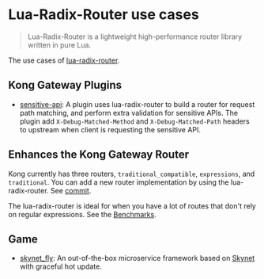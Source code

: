 # Lua-Radix-Router use cases

> Lua-Radix-Router is a lightweight high-performance router library written in pure Lua.

The use cases of [lua-radix-router](https://github.com/vm-001/lua-radix-router).


## Kong Gateway Plugins

- [sensitive-api](kong-plugin/README.md): A plugin uses lua-radix-router to build a router for request path matching, and perform extra validation for sensitive APIs. The plugin add `X-Debug-Matched-Method` and `X-Debug-Matched-Path` headers to upstream when client is requesting the sensitive API. 



## Enhances the Kong Gateway Router 

Kong currently has three routers, `traditional_compatible`, `expressions`, and `traditional`. You can add a new router implementation by using the lua-radix-router. See [commit](https://github.com/vm-001/lua-radix-router-use-cases/commit/dadc8d36e6329d2efdb8985ab9075221159e9105).

The lua-radix-router is ideal for when you have a lot of routes that don't rely on regular expressions. See the [Benchmarks](https://github.com/vm-001/lua-radix-router?tab=readme-ov-file#-benchmarks).



## Game

- [skynet_fly](https://github.com/huahua132/skynet_fly): An out-of-the-box microservice framework based on [Skynet](https://github.com/cloudwu/skynet) with graceful hot update.